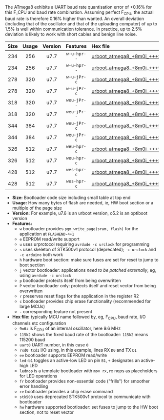 The ATmega8 exhibits a UART baud rate quantisation error of +0.16% for this F_CPU and baud rate combination. Assuming perfect F<sub>CPU</sub>, the actual baud rate is therefore 0.16% higher than wanted. An overall deviation (including that of the oscillator and that of the uploading computer) of up to 1.5% is well within communication tolerance. In practice, up to 2.5% deviation is likely to work with short cables and benign line noise.

|Size|Usage|Version|Features|Hex file|
|:-:|:-:|:-:|:-:|:--|
|234|256|u7.7|`w-u-hpr--`|[urboot_atmega8_+8m0i_+++9k6_uart0_rxd0_txd1_led+b5_fr_hw.hex](https://raw.githubusercontent.com/stefanrueger/urboot.hex/main/mcus/atmega8/internal_oscillator/fcpu_+8m0i/br_+++9k6/urboot_atmega8_+8m0i_+++9k6_uart0_rxd0_txd1_led+b5_fr_hw.hex)|
|234|256|u7.7|`w-u-hpr--`|[urboot_atmega8_+8m0i_+++9k6_uart0_rxd0_txd1_lednop_fr_hw.hex](https://raw.githubusercontent.com/stefanrueger/urboot.hex/main/mcus/atmega8/internal_oscillator/fcpu_+8m0i/br_+++9k6/urboot_atmega8_+8m0i_+++9k6_uart0_rxd0_txd1_lednop_fr_hw.hex)|
|278|320|u7.7|`w-u-jPr-c`|[urboot_atmega8_+8m0i_+++9k6_uart0_rxd0_txd1_led+b5_fr_ce.hex](https://raw.githubusercontent.com/stefanrueger/urboot.hex/main/mcus/atmega8/internal_oscillator/fcpu_+8m0i/br_+++9k6/urboot_atmega8_+8m0i_+++9k6_uart0_rxd0_txd1_led+b5_fr_ce.hex)|
|278|320|u7.7|`w-u-jPr-c`|[urboot_atmega8_+8m0i_+++9k6_uart0_rxd0_txd1_lednop_fr_ce.hex](https://raw.githubusercontent.com/stefanrueger/urboot.hex/main/mcus/atmega8/internal_oscillator/fcpu_+8m0i/br_+++9k6/urboot_atmega8_+8m0i_+++9k6_uart0_rxd0_txd1_lednop_fr_ce.hex)|
|318|320|u7.7|`weu-jPr--`|[urboot_atmega8_+8m0i_+++9k6_uart0_rxd0_txd1_ee_led+b5_fr.hex](https://raw.githubusercontent.com/stefanrueger/urboot.hex/main/mcus/atmega8/internal_oscillator/fcpu_+8m0i/br_+++9k6/urboot_atmega8_+8m0i_+++9k6_uart0_rxd0_txd1_ee_led+b5_fr.hex)|
|318|320|u7.7|`weu-jPr--`|[urboot_atmega8_+8m0i_+++9k6_uart0_rxd0_txd1_ee_lednop_fr.hex](https://raw.githubusercontent.com/stefanrueger/urboot.hex/main/mcus/atmega8/internal_oscillator/fcpu_+8m0i/br_+++9k6/urboot_atmega8_+8m0i_+++9k6_uart0_rxd0_txd1_ee_lednop_fr.hex)|
|344|384|u7.7|`weu-jPr-c`|[urboot_atmega8_+8m0i_+++9k6_uart0_rxd0_txd1_ee_led+b5_fr_ce.hex](https://raw.githubusercontent.com/stefanrueger/urboot.hex/main/mcus/atmega8/internal_oscillator/fcpu_+8m0i/br_+++9k6/urboot_atmega8_+8m0i_+++9k6_uart0_rxd0_txd1_ee_led+b5_fr_ce.hex)|
|344|384|u7.7|`weu-jPr-c`|[urboot_atmega8_+8m0i_+++9k6_uart0_rxd0_txd1_ee_lednop_fr_ce.hex](https://raw.githubusercontent.com/stefanrueger/urboot.hex/main/mcus/atmega8/internal_oscillator/fcpu_+8m0i/br_+++9k6/urboot_atmega8_+8m0i_+++9k6_uart0_rxd0_txd1_ee_lednop_fr_ce.hex)|
|326|512|u7.7|`weu-hpr-c`|[urboot_atmega8_+8m0i_+++9k6_uart0_rxd0_txd1_ee_led+b5_fr_ce_hw.hex](https://raw.githubusercontent.com/stefanrueger/urboot.hex/main/mcus/atmega8/internal_oscillator/fcpu_+8m0i/br_+++9k6/urboot_atmega8_+8m0i_+++9k6_uart0_rxd0_txd1_ee_led+b5_fr_ce_hw.hex)|
|326|512|u7.7|`weu-hpr-c`|[urboot_atmega8_+8m0i_+++9k6_uart0_rxd0_txd1_ee_lednop_fr_ce_hw.hex](https://raw.githubusercontent.com/stefanrueger/urboot.hex/main/mcus/atmega8/internal_oscillator/fcpu_+8m0i/br_+++9k6/urboot_atmega8_+8m0i_+++9k6_uart0_rxd0_txd1_ee_lednop_fr_ce_hw.hex)|
|428|512|u7.7|`wes-hpr-c`|[urboot_atmega8_+8m0i_+++9k6_uart0_rxd0_txd1_ee_led+b5_fr_ce_stk500_hw.hex](https://raw.githubusercontent.com/stefanrueger/urboot.hex/main/mcus/atmega8/internal_oscillator/fcpu_+8m0i/br_+++9k6/urboot_atmega8_+8m0i_+++9k6_uart0_rxd0_txd1_ee_led+b5_fr_ce_stk500_hw.hex)|
|428|512|u7.7|`wes-hpr-c`|[urboot_atmega8_+8m0i_+++9k6_uart0_rxd0_txd1_ee_lednop_fr_ce_stk500_hw.hex](https://raw.githubusercontent.com/stefanrueger/urboot.hex/main/mcus/atmega8/internal_oscillator/fcpu_+8m0i/br_+++9k6/urboot_atmega8_+8m0i_+++9k6_uart0_rxd0_txd1_ee_lednop_fr_ce_stk500_hw.hex)|

- **Size:** Bootloader code size including small table at top end
- **Usage:** How many bytes of flash are needed, ie, HW boot section or a multiple of the page size
- **Version:** For example, u7.6 is an urboot version, o5.2 is an optiboot version
- **Features:**
  + `w` bootloader provides `pgm_write_page(sram, flash)` for the application at `FLASHEND-4+1`
  + `e` EEPROM read/write support
  + `u` uses urprotocol requiring `avrdude -c urclock` for programming
  + `s` uses skeleton of STK500v1 protocol (deprecated); `-c urclock` and `-c arduino` both work
  + `h` hardware boot section: make sure fuses are set for reset to jump to boot section
  + `j` vector bootloader: applications *need to be patched externally*, eg, using `avrdude -c urclock`
  + `p` bootloader protects itself from being overwritten
  + `P` vector bootloader only: protects itself and reset vector from being overwritten
  + `r` preserves reset flags for the application in the register R2
  + `c` bootloader provides chip erase functionality (recommended for large MCUs)
  + `-` corresponding feature not present
- **Hex file:** typically MCU name followed by, eg, F<sub>CPU</sub>, baud rate, I/O channels etc configuration
  + `9m6i` is F<sub>CPU</sub> of an internal oscillator, here 9.6 MHz
  + `115k2` shows the fixed baud rate of the bootloader: `115k2` means 115200 baud
  + `uart0` UART number, in this case `0`
  + `rxd0 txd1` I/O using, in this example, lines RX `D0` and TX `D1`
  + `ee` bootloader supports EEPROM read/write
  + `led-b1` toggles an active-low LED on pin `B1`, `+` designates an active-high LED
  + `lednop` is a template bootloader with `mov rx,rx` nops as placeholders for LED operations
  + `fr` bootloader provides non-essential code ("frills") for smoother error handling
  + `ce` bootloader provides a chip erase command
  + `stk500` uses deprecated STK500v1 protocol to communicate with bootloader
  + `hw` hardware supported bootloader: set fuses to jump to the HW boot section, not to reset vector

